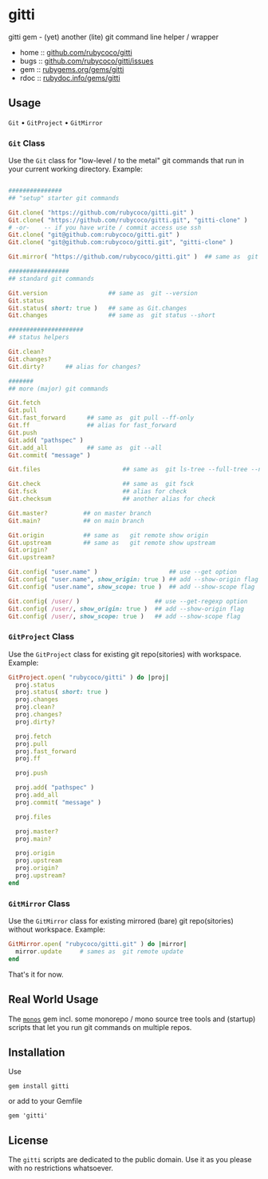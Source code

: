 # gitti

gitti gem - (yet) another (lite) git command line helper / wrapper

* home  :: [github.com/rubycoco/gitti](https://github.com/rubycoco/gitti)
* bugs  :: [github.com/rubycoco/gitti/issues](https://github.com/rubycoco/gitti/issues)
* gem   :: [rubygems.org/gems/gitti](https://rubygems.org/gems/gitti)
* rdoc  :: [rubydoc.info/gems/gitti](http://rubydoc.info/gems/gitti)



## Usage

`Git` • `GitProject` • `GitMirror`


### `Git` Class

Use the `Git` class for "low-level / to the metal" git commands
that run in your current working directory.
Example:

``` ruby

###############
## "setup" starter git commands

Git.clone( "https://github.com/rubycoco/gitti.git" )
Git.clone( "https://github.com/rubycoco/gitti.git", "gitti-clone" )
# -or-    -- if you have write / commit access use ssh
Git.clone( "git@github.com:rubycoco/gitti.git" )
Git.clone( "git@github.com:rubycoco/gitti.git", "gitti-clone" )

Git.mirror( "https://github.com/rubycoco/gitti.git" )  ## same as  git clone --mirror

#################
## standard git commands

Git.version                 ## same as  git --version
Git.status
Git.status( short: true )   ## same as Git.changes
Git.changes                 ## same as  git status --short

#####################
## status helpers

Git.clean?
Git.changes?
Git.dirty?      ## alias for changes?

#######
## more (major) git commands

Git.fetch
Git.pull
Git.fast_forward      ## same as  git pull --ff-only
Git.ff                ## alias for fast_forward
Git.push
Git.add( "pathspec" )
Git.add_all           ## same as  git --all
Git.commit( "message" )

Git.files                       ## same as  git ls-tree --full-tree --name-only -r HEAD

Git.check                       ## same as  git fsck
Git.fsck                        ## alias for check
Git.checksum                    ## another alias for check

Git.master?          ## on master branch
Git.main?            ## on main branch

Git.origin           ## same as   git remote show origin
Git.upstream         ## same as   git remote show upstream
Git.origin?
Git.upstream?

Git.config( "user.name" )                    ## use --get option
Git.config( "user.name", show_origin: true ) ## add --show-origin flag
Git.config( "user.name", show_scope: true )  ## add --show-scope flag

Git.config( /user/ )                     ## use --get-regexp option
Git.config( /user/, show_origin: true )  ## add --show-origin flag
Git.config( /user/, show_scope: true )   ## add --show-scope flag
```



### `GitProject` Class

Use the `GitProject` class for existing git repo(sitories)
with workspace. Example:

``` ruby
GitProject.open( "rubycoco/gitti" ) do |proj|
  proj.status
  proj.status( short: true )
  proj.changes
  proj.clean?
  proj.changes?
  proj.dirty?

  proj.fetch
  proj.pull
  proj.fast_forward
  proj.ff

  proj.push

  proj.add( "pathspec" )
  proj.add_all
  proj.commit( "message" )

  proj.files

  proj.master?
  proj.main?

  proj.origin
  proj.upstream
  proj.origin?
  proj.upstream?
end
```


### `GitMirror` Class

Use the `GitMirror` class for existing mirrored (bare) git repo(sitories)
without workspace. Example:

``` ruby
GitMirror.open( "rubycoco/gitti.git" ) do |mirror|
  mirror.update     # sames as  git remote update
end
```



That's it for now.



## Real World Usage

The [`monos`](https://github.com/rubycoco/monos) gem incl. some monorepo / mono source tree tools and (startup) scripts
that let you run git commands on multiple repos.



## Installation

Use

    gem install gitti

or add to your Gemfile

    gem 'gitti'



## License

The `gitti` scripts are dedicated to the public domain.
Use it as you please with no restrictions whatsoever.

